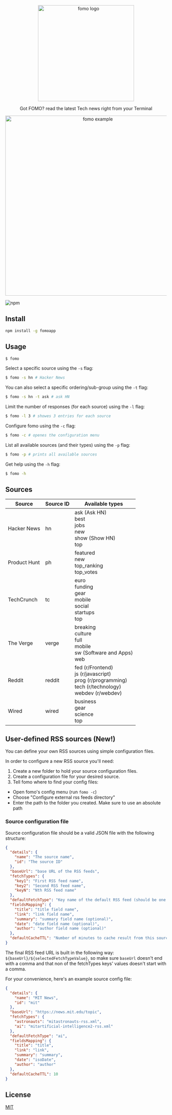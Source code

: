 <p align="center"><img src="https://user-images.githubusercontent.com/4867932/85957355-4bba7d00-b995-11ea-96ec-9c9ce00a5f85.png" height="300" alt="fomo logo"></p>
<p align="center">Got FOMO? read the latest Tech news right from your Terminal</p>
<p align="center"><img src="https://user-images.githubusercontent.com/4867932/85957302-ee263080-b994-11ea-912f-6ecfa2230942.gif" width="562" alt="fomo example"></p>

![npm](https://img.shields.io/npm/v/fomoapp)

## Install
```sh
npm install -g fomoapp
```

## Usage
```sh
$ fomo
```

Select a specific source using the `-s` flag:
```sh
$ fomo -s hn # Hacker News
```

You can also select a specific ordering/sub-group using the `-t` flag:
```sh
$ fomo -s hn -t ask # ask HN
```

Limit the number of responses (for each source) using the `-l` flag:
```sh
$ fomo -l 3 # showes 3 entries for each source
```

Configure fomo using the `-c` flag:
```sh
$ fomo -c # openes the configuration menu
```

List all available sources (and their types) using the `-p` flag:
```sh
$ fomo -p # prints all available sources
```

Get help using the `-h` flag:
```sh
$ fomo -h
```

## Sources
| Source       	| Source ID 	| Available types                                                                                           	|
|--------------	|-----------	|-----------------------------------------------------------------------------------------------------------	|
| Hacker News  	| hn        	| ask (Ask HN)<br>best<br>jobs<br>new<br>show (Show HN)<br>top                                              	|
| Product Hunt 	| ph        	| featured<br>new<br>top_ranking<br>top_votes                                                               	|
| TechCrunch   	| tc        	| euro<br>funding<br>gear<br>mobile<br>social<br>startups<br>top                                            	|
| The Verge    	| verge     	| breaking<br>culture<br>full<br>mobile<br>sw (Software and Apps)<br>web                                    	|
| Reddit       	| reddit    	| fed (r/Frontend)<br>js (r/javascript)<br>prog (r/programming)<br>tech (r/technology)<br>webdev (r/webdev) 	|
| Wired        	| wired     	| business<br>gear<br>science<br>top                                                                        	|

## User-defined RSS sources (New!)
You can define your own RSS sources using simple configuration files.

In order to configure a new RSS source you'll need:

1. Create a new folder to hold your source configuration files.
2. Create a configuration file for your desired source.
3. Tell fomo where to find your config files: 
  * Open fomo's config menu (run `fomo -c`)
  * Choose "Configure external rss feeds directory"
  * Enter the path to the folder you created. Make sure to use an absolute path

### Source configuration file
Source configuration file should be a valid JSON file with the following structure:
```json
{
  "details": {
    "name": "The source name",
    "id": "The source ID"
  },
  "baseUrl": "base URL of the RSS feeds",
  "fetchTypes": {
    "key1": "First RSS feed name",
    "key2": "Second RSS feed name",
    "keyN": "Nth RSS feed name"
  },
  "defaultFetchType": "Key name of the default RSS feed (should be one the keys defined above)",
  "fieldsMapping": {
    "title": "title field name",
    "link": "link field name",
    "summary": "summary field name (optional)",
    "date": "date field name (optional)",
    "author": "author field name (optional)"
  },
  "defaultCacheTTL": "Number of minutes to cache result from this source (optional. default is 10 minutes)"
}
```

The final RSS feed URL is built in the following way: `${baseUrl}/${selectedFetchTypeValue}`, so make sure `baseUrl` doesn't end with a comma and that non of the fetchTypes keys' values doesn't start with a comma. 

For your convenience, here's an example source config file:
```json
{
  "details": {
    "name": "MIT News",
    "id": "mit"
  },
  "baseUrl": "https://news.mit.edu/topic",
  "fetchTypes": {
    "astronauts": "mitastronauts-rss.xml",
    "ai": "mitartificial-intelligence2-rss.xml"
  },
  "defaultFetchType": "ai",
  "fieldsMapping": {
    "title": "title",
    "link": "link",
    "summary": "summary",
    "date": "isoDate",
    "author": "author"
  },
  "defaultCacheTTL": 10
}
```

## License
[MIT](LICENSE)
